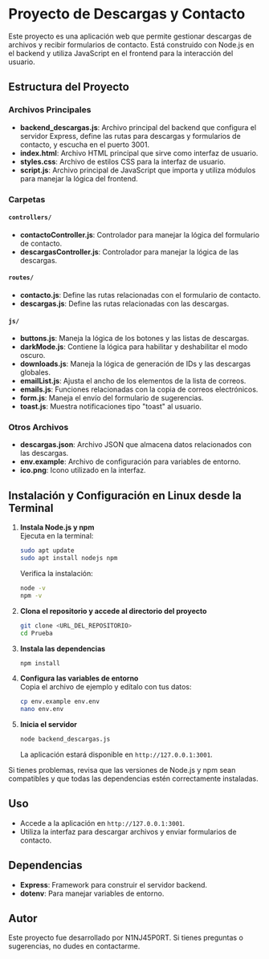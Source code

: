 # Proyecto de Descargas y Contacto

Este proyecto es una aplicación web que permite gestionar descargas de archivos y recibir formularios de contacto. Está construido con Node.js en el backend y utiliza JavaScript en el frontend para la interacción del usuario.

## Estructura del Proyecto

### Archivos Principales

- **backend_descargas.js**: Archivo principal del backend que configura el servidor Express, define las rutas para descargas y formularios de contacto, y escucha en el puerto 3001.
- **index.html**: Archivo HTML principal que sirve como interfaz de usuario.
- **styles.css**: Archivo de estilos CSS para la interfaz de usuario.
- **script.js**: Archivo principal de JavaScript que importa y utiliza módulos para manejar la lógica del frontend.

### Carpetas

#### `controllers/`
- **contactoController.js**: Controlador para manejar la lógica del formulario de contacto.
- **descargasController.js**: Controlador para manejar la lógica de las descargas.

#### `routes/`
- **contacto.js**: Define las rutas relacionadas con el formulario de contacto.
- **descargas.js**: Define las rutas relacionadas con las descargas.

#### `js/`
- **buttons.js**: Maneja la lógica de los botones y las listas de descargas.
- **darkMode.js**: Contiene la lógica para habilitar y deshabilitar el modo oscuro.
- **downloads.js**: Maneja la lógica de generación de IDs y las descargas globales.
- **emailList.js**: Ajusta el ancho de los elementos de la lista de correos.
- **emails.js**: Funciones relacionadas con la copia de correos electrónicos.
- **form.js**: Maneja el envío del formulario de sugerencias.
- **toast.js**: Muestra notificaciones tipo "toast" al usuario.

### Otros Archivos
- **descargas.json**: Archivo JSON que almacena datos relacionados con las descargas.
- **env.example**: Archivo de configuración para variables de entorno.
- **ico.png**: Icono utilizado en la interfaz.

## Instalación y Configuración en Linux desde la Terminal

1. **Instala Node.js y npm**  
    Ejecuta en la terminal:
    ```bash
    sudo apt update
    sudo apt install nodejs npm
    ```
    Verifica la instalación:
    ```bash
    node -v
    npm -v
    ```

2. **Clona el repositorio y accede al directorio del proyecto**  
    ```bash
    git clone <URL_DEL_REPOSITORIO>
    cd Prueba
    ```

3. **Instala las dependencias**  
    ```bash
    npm install
    ```

4. **Configura las variables de entorno**  
    Copia el archivo de ejemplo y edítalo con tus datos:
    ```bash
    cp env.example env.env
    nano env.env
    ```

5. **Inicia el servidor**  
    ```bash
    node backend_descargas.js
    ```
    La aplicación estará disponible en `http://127.0.0.1:3001`.

Si tienes problemas, revisa que las versiones de Node.js y npm sean compatibles y que todas las dependencias estén correctamente instaladas.

## Uso

- Accede a la aplicación en `http://127.0.0.1:3001`.
- Utiliza la interfaz para descargar archivos y enviar formularios de contacto.

## Dependencias

- **Express**: Framework para construir el servidor backend.
- **dotenv**: Para manejar variables de entorno.

## Autor
Este proyecto fue desarrollado por N1NJ45P0RT. Si tienes preguntas o sugerencias, no dudes en contactarme.